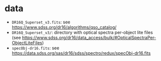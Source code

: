 # data

- `DR16Q_Superset_v3.fits`: see https://www.sdss.org/dr16/algorithms/qso_catalog/
- `DR16Q_Superset_v3/`: directory with optical spectra per-object lite files (see https://www.sdss.org/dr16/data_access/bulk/#OpticalSpectraPer-ObjectLiteFiles)
- `specObj-dr16.fits`: see https://data.sdss.org/sas/dr16/sdss/spectro/redux/specObj-dr16.fits

